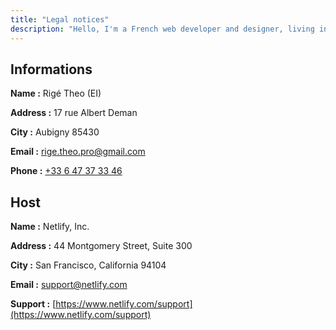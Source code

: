 ```yaml
---
title: "Legal notices"
description: "Hello, I'm a French web developer and designer, living in Angers. I love exploring new web technologies and I'm always looking for new skills to acquire."
---
```


## Informations

**Name :** Rigé Theo (EI)

**Address :** 17 rue Albert Deman

**City :** Aubigny 85430

**Email :** [rige.theo.pro@gmail.com](mailto:rige.theo.pro@gmail.com)

**Phone :** [+33 6 47 37 33 46](tel:+33647373346)

## Host

**Name :** Netlify, Inc.

**Address :** 44 Montgomery Street, Suite 300

**City :** San Francisco, California 94104

**Email :** [support@netlify.com](mailto:support@netlify.com)

**Support :** [https://www.netlify.com/support](https://www.netlify.com/support)
